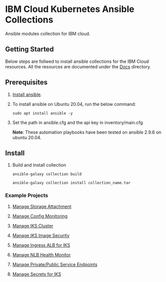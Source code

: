 # IBM Cloud Kubernetes Ansible Collections

Ansible modules collection for IBM cloud.

## Getting Started
Below steps are follwed to install ansible collections for the IBM Cloud resources. All the resources are documented under the [Docs] directory.

## Prerequisites

1. [Install ansible].

2.  To install ansible on Ubuntu 20.04, run the below command: 

    ```
    sudo apt install ansible -y
    ```
3.  Set the path in ansible.cfg and the api key in inventory/main.cfg

    **Note**: These automation playbooks have been tested on ansible 2.9.6 on ubuntu 20.04.

## Install 

1. Build and Install collection
    
    ```
    ansible-galaxy collection build
    ```

    ```
    ansible-galaxy collection install collection_name.tar
    ```

### Example Projects

1. [Manage Storage Attachment](https://github.com/marifse/community_ibm_iks_ansible_collections/tree/main/ibm/custom_iks_collection/examples/manage_storage_attachment)

2. [Manage Config Monitoring](https://github.com/marifse/community_ibm_iks_ansible_collections/tree/main/ibm/custom_iks_collection/examples/manage_config_monitoring)

3. [Manage IKS Cluster](https://github.com/marifse/community_ibm_iks_ansible_collections/tree/main/ibm/custom_iks_collection/examples/manage_iks_cluster)

4. [Manage IKS Image Security](https://github.com/marifse/community_ibm_iks_ansible_collections/tree/main/ibm/custom_iks_collection/examples/manage_image_security)

5. [Manage Ingress ALB for IKS](https://github.com/marifse/community_ibm_iks_ansible_collections/tree/main/ibm/custom_iks_collection/examples/manage_ingress_alb)

6. [Manage NLB Health Monitor](https://github.com/marifse/community_ibm_iks_ansible_collections/tree/main/ibm/custom_iks_collection/examples/manage_nlb_health_monitor)

7. [Manage Private/Public Service Endpoints](https://github.com/marifse/community_ibm_iks_ansible_collections/tree/main/ibm/custom_iks_collection/examples/manage_private_public_service_endpoint)

8. [Manage Secrets for IKS](https://github.com/marifse/community_ibm_iks_ansible_collections/tree/main/ibm/custom_iks_collection/examples/manage_secret)


[Install ansible]: https://docs.ansible.com/ansible/latest/installation_guide/intro_installation.html
[Docs]: https://github.com/IBM-Cloud/ansible-collection-ibm/tree/master/docs

